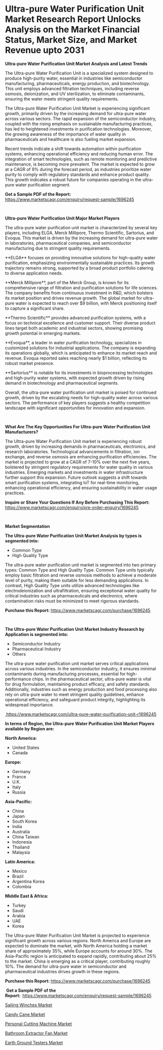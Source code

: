 <p><h1>Ultra-pure Water Purification Unit Market Research Report Unlocks Analysis on the Market Financial Status, Market Size, and Market Revenue upto 2031</h1></p><p><strong>Ultra-pure Water Purification Unit Market Analysis and Latest Trends</strong></p>
<p><p>The Ultra-pure Water Purification Unit is a specialized system designed to produce high-purity water, essential in industries like semiconductor manufacturing, pharmaceuticals, energy production, and biotechnology. This unit employs advanced filtration techniques, including reverse osmosis, deionization, and UV sterilization, to eliminate contaminants, ensuring the water meets stringent quality requirements. </p><p>The Ultra-pure Water Purification Unit Market is experiencing significant growth, primarily driven by the increasing demand for ultra-pure water across various sectors. The rapid expansion of the semiconductor industry, coupled with the rising emphasis on sustainable manufacturing practices, has led to heightened investments in purification technologies. Moreover, the growing awareness of the importance of water quality in pharmaceuticals and healthcare is also fueling market expansion.</p><p>Recent trends indicate a shift towards automation within purification systems, enhancing operational efficiency and reducing human error. The integration of smart technologies, such as remote monitoring and predictive maintenance, is becoming more prevalent. The market is expected to grow at a CAGR of 9% during the forecast period, as industries prioritize water purity to comply with regulatory standards and enhance product quality. This growth indicates a robust future for companies operating in the ultra-pure water purification segment.</p></p>
<p><strong>Get a Sample PDF of the Report:&nbsp;</strong> <a href="https://www.marketscagr.com/enquiry/request-sample/1696245?utm_campaign=1285&utm_medium=2&utm_source=Github&utm_content=ia&utm_term=19102024&utm_id=ultra-pure-water-purification-unit">https://www.marketscagr.com/enquiry/request-sample/1696245</a></p>
<p>&nbsp;</p>
<p><strong>Ultra-pure Water Purification Unit Major Market Players</strong></p>
<p><p>The ultra-pure water purification unit market is characterized by several key players, including ELGA, Merck Millipore, Thermo Scientific, Sartorius, and Evoqua. This market is driven by the increasing demand for ultra-pure water in laboratories, pharmaceutical companies, and semiconductor manufacturing due to stringent quality requirements.</p><p>**ELGA** focuses on providing innovative solutions for high-quality water purification, emphasizing environmentally sustainable practices. Its growth trajectory remains strong, supported by a broad product portfolio catering to diverse application needs.</p><p>**Merck Millipore**, part of the Merck Group, is known for its comprehensive range of filtration and purification solutions for life sciences. The company benefits from continuous investment in R&D, which bolsters its market position and drives revenue growth. The global market for ultra-pure water is expected to reach over $9 billion, with Merck positioning itself to capture a significant share.</p><p>**Thermo Scientific** provides advanced purification systems, with a focus on technical excellence and customer support. Their diverse product lines target both academic and industrial sectors, showing promising growth potential in emerging markets.</p><p>**Evoqua**, a leader in water purification technology, specializes in customized solutions for industrial applications. The company is expanding its operations globally, which is anticipated to enhance its market reach and revenue. Evoqua reported sales reaching nearly $1 billion, reflecting its robust market presence.</p><p>**Sartorius** is notable for its investments in bioprocessing technologies and high-purity water systems, with expected growth driven by rising demand in biotechnology and pharmaceutical segments.</p><p>Overall, the ultra-pure water purification unit market is poised for continued growth, driven by the escalating needs for high-quality water across various sectors. The performance of key players suggests a healthy competition landscape with significant opportunities for innovation and expansion.</p></p>
<p>&nbsp;</p>
<p><strong>What Are The Key Opportunities For Ultra-pure Water Purification Unit Manufacturers?</strong></p>
<p><p>The Ultra-pure Water Purification Unit market is experiencing robust growth, driven by increasing demands in pharmaceuticals, electronics, and research laboratories. Technological advancements in filtration, ion exchange, and reverse osmosis are enhancing purification efficiencies. The market is projected to grow at a CAGR of 7-10% over the next five years, bolstered by stringent regulatory requirements for water quality in various industries. Emerging markets and investments in water infrastructure further support this expansion. Future outlook suggests a shift towards smart purification systems, integrating IoT for real-time monitoring, enhancing operational efficiency, and ensuring sustainability in water usage practices.</p></p>
<p><strong>Inquire or Share Your Questions If Any Before Purchasing This Report:</strong> <a href="https://www.marketscagr.com/enquiry/pre-order-enquiry/1696245?utm_campaign=1285&utm_medium=2&utm_source=Github&utm_content=ia&utm_term=19102024&utm_id=ultra-pure-water-purification-unit">https://www.marketscagr.com/enquiry/pre-order-enquiry/1696245</a></p>
<p>&nbsp;</p>
<p><strong>Market Segmentation</strong></p>
<p><strong>The Ultra-pure Water Purification Unit Market Analysis by types is segmented into:</strong></p>
<p><ul><li>Common Type</li><li>High Quality Type</li></ul></p>
<p><p>The ultra-pure water purification unit market is segmented into two primary types: Common Type and High Quality Type. Common Type units typically employ basic filtration and reverse osmosis methods to achieve a moderate level of purity, making them suitable for less demanding applications. In contrast, High Quality Type units utilize advanced technologies like electrodeionization and ultrafiltration, ensuring exceptional water quality for critical industries such as pharmaceuticals and electronics, where contamination risks must be minimized to meet rigorous standards.</p></p>
<p><strong>Purchase this Report:&nbsp;</strong><a href="https://www.marketscagr.com/purchase/1696245?utm_campaign=1285&utm_medium=2&utm_source=Github&utm_content=ia&utm_term=19102024&utm_id=ultra-pure-water-purification-unit">https://www.marketscagr.com/purchase/1696245</a></p>
<p>&nbsp;</p>
<p><strong>The Ultra-pure Water Purification Unit Market Industry Research by Application is segmented into:</strong></p>
<p><ul><li>Semiconductor Industry</li><li>Pharmaceutical Industry</li><li>Others</li></ul></p>
<p><p>The ultra-pure water purification unit market serves critical applications across various industries. In the semiconductor industry, it ensures minimal contaminants during manufacturing processes, essential for high-performance chips. In the pharmaceutical sector, ultra-pure water is vital for drug formulation, maintaining product efficacy, and safety standards. Additionally, industries such as energy production and food processing also rely on ultra-pure water to meet stringent quality guidelines, enhance operational efficiency, and safeguard product integrity, highlighting its widespread importance.</p></p>
<p><a href="https://www.marketscagr.com/ultra-pure-water-purification-unit-r1696245?utm_campaign=1285&utm_medium=2&utm_source=Github&utm_content=ia&utm_term=19102024&utm_id=ultra-pure-water-purification-unit">&nbsp;https://www.marketscagr.com/ultra-pure-water-purification-unit-r1696245</a></p>
<p><strong>In terms of Region, the Ultra-pure Water Purification Unit Market Players available by Region are:</strong></p>
<p>
    <p> <strong> North America: </strong>
        <ul>
            <li>United States</li>
            <li>Canada</li>
        </ul>
        </p> 
    <p> <strong> Europe: </strong>
        <ul>
            <li>Germany</li>
            <li>France</li>
            <li>U.K.</li>
            <li>Italy</li>
            <li>Russia</li>
        </ul>
        </p> 
    <p> <strong> Asia-Pacific: </strong>
        <ul>
            <li>China</li>
            <li>Japan</li>
            <li>South Korea</li>
            <li>India</li>
            <li>Australia</li>
            <li>China Taiwan</li>
            <li>Indonesia</li>
            <li>Thailand</li>
            <li>Malaysia</li>
        </ul>
        </p> 
    <p> <strong> Latin America: </strong>
        <ul>
            <li>Mexico</li>
            <li>Brazil</li>
            <li>Argentina Korea</li>
            <li>Colombia</li>
        </ul>
        </p> 
    <p> <strong> Middle East & Africa: </strong>
        <ul>
            <li>Turkey</li>
            <li>Saudi</li>
            <li>Arabia</li>
            <li>UAE</li>
            <li>Korea</li>
        </ul>
    </p>
    </p>
<p><p>The Ultra-pure Water Purification Unit Market is projected to experience significant growth across various regions. North America and Europe are expected to dominate the market, with North America holding a market share of approximately 35%, while Europe accounts for around 30%. The Asia-Pacific region is anticipated to expand rapidly, contributing about 25% to the market. China is emerging as a critical player, contributing roughly 10%. The demand for ultra-pure water in semiconductor and pharmaceutical industries drives growth in these regions.</p></p>
<p><strong>Purchase this Report: </strong><a href="https://www.marketscagr.com/purchase/1696245?utm_campaign=1285&utm_medium=2&utm_source=Github&utm_content=ia&utm_term=19102024&utm_id=ultra-pure-water-purification-unit">https://www.marketscagr.com/purchase/1696245</a></p>
<p>&nbsp;<strong>Get a Sample PDF of the Report:&nbsp;&nbsp;</strong><a href="https://www.marketscagr.com/enquiry/request-sample/1696245?utm_campaign=1285&utm_medium=2&utm_source=Github&utm_content=ia&utm_term=19102024&utm_id=ultra-pure-water-purification-unit">https://www.marketscagr.com/enquiry/request-sample/1696245</a></p>
<p><strong></strong></p>
<p><p><a href="https://www.linkedin.com/pulse/evaluating-sailing-winches-market-trends-growth-opportunities-oblwc?utm_campaign=1285&utm_medium=2&utm_source=Github&utm_content=ia&utm_term=19102024&utm_id=ultra-pure-water-purification-unit">Sailing Winches Market</a></p><p><a href="https://www.linkedin.com/pulse/strategic-forecast-candy-cane-market-growth-trends-size-2024-2hmze?utm_campaign=1285&utm_medium=2&utm_source=Github&utm_content=ia&utm_term=19102024&utm_id=ultra-pure-water-purification-unit">Candy Cane Market</a></p><p><a href="https://www.linkedin.com/pulse/global-personal-cutting-machine-market-sector2024-2031-cmxzc?utm_campaign=1285&utm_medium=2&utm_source=Github&utm_content=ia&utm_term=19102024&utm_id=ultra-pure-water-purification-unit">Personal Cutting Machine Market</a></p><p><a href="https://www.linkedin.com/pulse/regulatory-landscape-its-influence-global-bathroom-extractor-7i75c?utm_campaign=1285&utm_medium=2&utm_source=Github&utm_content=ia&utm_term=19102024&utm_id=ultra-pure-water-purification-unit">Bathroom Extractor Fan Market</a></p><p><a href="https://www.linkedin.com/pulse/earth-ground-testers-market-evolution-key-trends-regional-tvznc?utm_campaign=1285&utm_medium=2&utm_source=Github&utm_content=ia&utm_term=19102024&utm_id=ultra-pure-water-purification-unit">Earth Ground Testers Market</a></p></p>